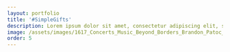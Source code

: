 ```yaml
---
layout: portfolio
title: '#SimpleGifts'
description: Lorem ipsum dolor sit amet, consectetur adipiscing elit, sed do eiusmod tempor incididunt ut labore et dolore magna aliqua.
image: /assets/images/1617_Concerts_Music_Beyond_Borders_Brandon_Patoc_0007.jpg
order: 5
---
```

